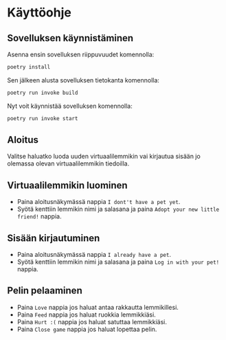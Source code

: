 # Käyttöohje

## Sovelluksen käynnistäminen

Asenna ensin sovelluksen riippuvuudet komennolla:

```bash
poetry install
```

Sen jälkeen alusta sovelluksen tietokanta komennolla:

```bash
poetry run invoke build
```

Nyt voit käynnistää sovelluksen komennolla:

```bash
poetry run invoke start
```

## Aloitus

Valitse haluatko luoda uuden virtuaalilemmikin vai kirjautua sisään jo olemassa olevan virtuaalilemmikin tiedoilla.

## Virtuaalilemmikin luominen

- Paina aloitusnäkymässä nappia `I dont't have a pet yet`.
- Syötä kenttiin lemmikin nimi ja salasana ja paina `Adopt your new little friend!` nappia.

## Sisään kirjautuminen

- Paina aloitusnäkymässä nappia `I already have a pet`.
- Syötä kenttiin lemmikin nimi ja salasana ja paina `Log in with your pet!` nappia.

## Pelin pelaaminen
- Paina `Love` nappia jos haluat antaa rakkautta lemmikillesi.
- Paina `Feed` nappia jos haluat ruokkia lemmikkiäsi.
- Paina `Hurt :(` nappia jos haluat satuttaa lemmikkiäsi.
- Paina `Close game` nappia jos haluat lopettaa pelin.
